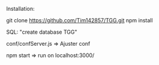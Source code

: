 Installation:

git clone https://github.com/Tim142857/TGG.git
npm install

SQL: "create database TGG"

conf/confServer.js => Ajuster conf

npm start => run on localhost:3000/
